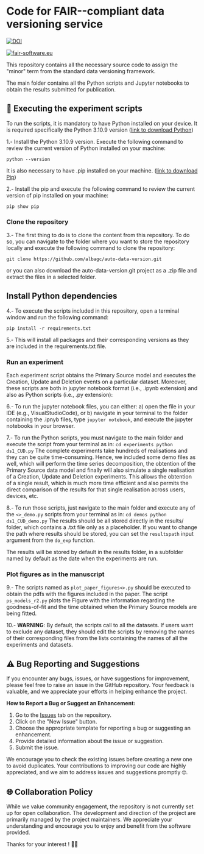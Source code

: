 # Code for FAIR--compliant data versioning service

[![DOI](https://zenodo.org/badge/757773305.svg)](https://zenodo.org/doi/10.5281/zenodo.10660666)

[![fair-software.eu](https://img.shields.io/badge/fair--software.eu-%E2%97%8F%20%20%E2%97%8F%20%20%E2%97%8B%20%20%E2%97%8F%20%20%E2%97%8B-orange)](https://fair-software.eu)

This repository contains all the necessary source code to assign the "minor" term from the standard data versioning framework.

The main folder contains all the Python scripts and Jupyter notebooks to obtain the results submitted for publication.

## 🔁 Executing the experiment scripts 

To run the scripts, it is mandatory to have Python installed on your device. It is required specifically the Python 3.10.9 version ([link to download Python](https://www.python.org/downloads/release/python-3109/))

1.- Install the Python 3.10.9 version. Execute the following command to review the current version of Python installed on your machine:
```
python --version
```
It is also necessary to have .pip installed on your machine.
([link to download Pip](https://pypi.org/project/pip/))

2.- Install the pip and execute the following command to review the current version of pip installed on your machine:
```
pip show pip
```

### Clone the repository

3.- The first thing to do is to clone the content from this repository. 
    To do so, you can navigate to the folder where you want to store the repository locally and execute the following command to clone the repository:
```
git clone https://github.com/albagc/auto-data-version.git
```
or you can also download the auto-data-version.git project as a .zip file and extract the files in a selected folder. 

## Install Python dependencies

4.- To execute the scripts included in this repository, open a terminal window and run the following command:
```
pip install -r requirements.txt
```
5.- This will install all packages and their corresponding versions as they are included in the requirements.txt file.

### Run an experiment

Each experiment script obtains the Primary Source model and executes the Creation, Update and Deletion events on a particular dataset. 
Moreover, these scripts are both in jupyter notebook format (i.e., .ipynb extension) and also as Python scripts (i.e., .py extension):

6.- To run the jupyter notebook files, you can either:
      a) open the file in your IDE (e.g., VisualStudioCode), or
      b) navigate in your terminal to the folder containing the .ipnyb files, type ```jupyter notebook```, and execute the jupyter notebooks in your browser. 

7.- To run the Python scripts, you must navigate to the main folder and execute the script from your terminal as in:
    ```
    cd experiments
    python ds1_CUD.py
    ```
The complete experiments take hundreds of realisations and they can be quite time-consuming.
Hence, we included some demo files as well, which will perform the time series decomposition, the obtention of the Primary Source data model and finally will also simulate a single realisation of a Creation, Update and Deletion experiments. 
This allows the obtention of a single result, which is much more time efficient and also permits the direct comparison of the results for that single realisation across users, devices, etc. 

8.- To run those scripts, just navigate to the main folder and execute any of the ```<>_demo.py``` scripts from your terminal as in:
    ```
    cd demos
    python ds1_CUD_demo.py
    ```
The results should be all stored directly in the results/ folder, which contains a .txt file only as a placeholder. 
If you want to change the path where results should be stored, you can set the ```resultspath``` input argument from the ```do_exp``` function.

The results will be stored by default in the results folder, in a subfolder named by default as the date when the experiments are run.

### Plot figures as in the manuscript

9.- The scripts named as ```plot_paper_figures<>.py``` should be executed to obtain the pdfs with the figures included in the paper. 
The script ```ps_models_r2.py``` plots the Figure with the information regarding the goodness-of-fit and the time obtained when the Primary Source models are being fitted. 

10.- **WARNING**: By default, the scripts call to all the datasets. 
If users want to exclude any dataset, they should edit the scripts by removing the names of their corresponding files from the lists containing the names of all the experiments and datasets.

## ⚠️ Bug Reporting and Suggestions

If you encounter any bugs, issues, or have suggestions for improvement, please feel free to raise an issue in the GitHub repository. Your feedback is valuable, and we appreciate your efforts in helping enhance the project.

**How to Report a Bug or Suggest an Enhancement:**
1. Go to the [Issues](https://github.com/albagc/auto-data-version/issues) tab on the repository.
2. Click on the "New Issue" button.
3. Choose the appropriate template for reporting a bug or suggesting an enhancement.
4. Provide detailed information about the issue or suggestion.
5. Submit the issue.

We encourage you to check the existing issues before creating a new one to avoid duplicates. Your contributions to improving our code are highly appreciated, and we aim to address issues and suggestions promptly 🤓.

## 🌐 Collaboration Policy

While we value community engagement, the repository is not currently set up for open collaboration. The development and direction of the project are primarily managed by the project maintainers. We appreciate your understanding and encourage you to enjoy and benefit from the software provided.

Thanks for your interest ! 🤝✨
